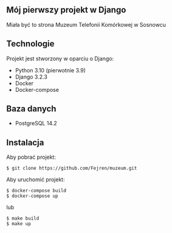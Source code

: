 ## Mój pierwszy projekt w Django

Miała być to strona Muzeum Telefonii Komórkowej w Sosnowcu

## Technologie
Projekt jest stworzony w oparciu o Django:
* Python 3.10 (pierwotnie 3.9)
* Django 3.2.3
* Docker
* Docker-compose

## Baza danych
* PostgreSQL 14.2

## Instalacja

Aby pobrać projekt:
```
$ git clone https://github.com/Fejren/muzeum.git
```
Aby uruchomić projekt:
```
$ docker-compose build
$ docker-compose up
```
lub
```
$ make build
$ make up
```
